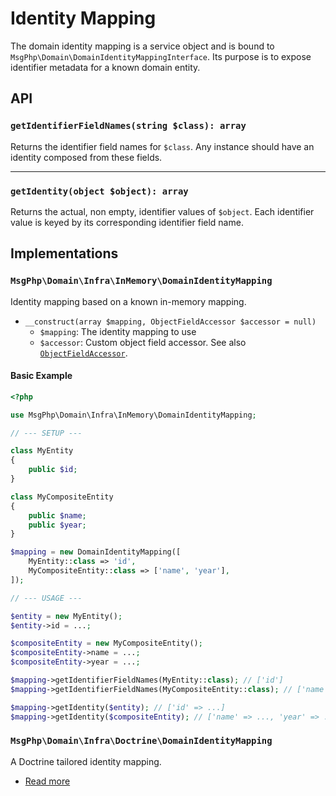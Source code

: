 # Identity Mapping

The domain identity mapping is a service object and is bound to `MsgPhp\Domain\DomainIdentityMappingInterface`. Its
purpose is to expose identifier metadata for a known domain entity.

## API

### `getIdentifierFieldNames(string $class): array`

Returns the identifier field names for `$class`. Any instance should have an identity composed from these fields.

---

### `getIdentity(object $object): array`

Returns the actual, non empty, identifier values of `$object`. Each identifier value is keyed by its corresponding
identifier field name.

## Implementations

### `MsgPhp\Domain\Infra\InMemory\DomainIdentityMapping`

Identity mapping based on a known in-memory mapping.

- `__construct(array $mapping, ObjectFieldAccessor $accessor = null)`
    - `$mapping`: The identity mapping to use
    - `$accessor`: Custom object field accessor. See also [`ObjectFieldAccessor`][api-objectfieldaccessor].

#### Basic Example

```php
<?php

use MsgPhp\Domain\Infra\InMemory\DomainIdentityMapping;

// --- SETUP ---

class MyEntity
{
    public $id;
}

class MyCompositeEntity
{
    public $name;
    public $year;
}

$mapping = new DomainIdentityMapping([
    MyEntity::class => 'id',
    MyCompositeEntity::class => ['name', 'year'],
]);

// --- USAGE ---

$entity = new MyEntity();
$entity->id = ...;

$compositeEntity = new MyCompositeEntity();
$compositeEntity->name = ...;
$compositeEntity->year = ...;

$mapping->getIdentifierFieldNames(MyEntity::class); // ['id']
$mapping->getIdentifierFieldNames(MyCompositeEntity::class); // ['name', 'year']

$mapping->getIdentity($entity); // ['id' => ...]
$mapping->getIdentity($compositeEntity); // ['name' => ..., 'year' => ...]
```

### `MsgPhp\Domain\Infra\Doctrine\DomainIdentityMapping`

A Doctrine tailored identity mapping.

- [Read more](../infrastructure/doctrine-orm.md#domain-identity-mapping)

[api-objectfieldaccessor]: https://msgphp.github.io/api/MsgPhp/Domain/Infra/InMemory/ObjectFieldAccessor.html

